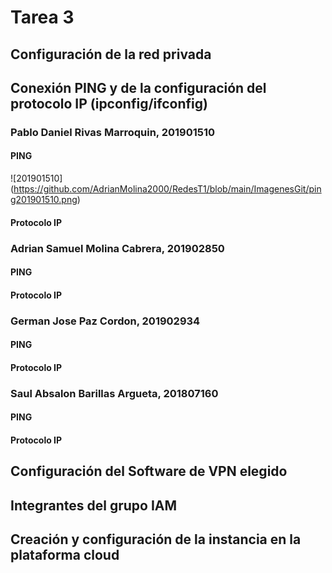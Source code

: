 # Tarea 3

## Configuración de la red privada

## Conexión PING y de la configuración del protocolo IP (ipconfig/ifconfig)
### Pablo Daniel Rivas Marroquin, 201901510
#### PING
![201901510] (https://github.com/AdrianMolina2000/RedesT1/blob/main/ImagenesGit/ping201901510.png)
#### Protocolo IP
### Adrian Samuel Molina Cabrera, 201902850
#### PING
#### Protocolo IP
### German Jose Paz Cordon, 201902934
#### PING
#### Protocolo IP
### Saul Absalon Barillas Argueta, 201807160
#### PING
#### Protocolo IP

## Configuración del Software de VPN elegido

## Integrantes del grupo IAM

## Creación y configuración de la instancia en la plataforma cloud

